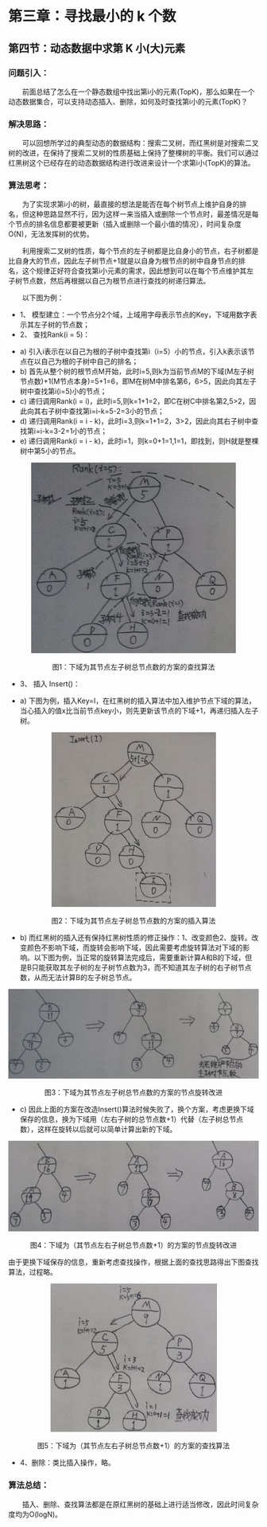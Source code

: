 第三章：寻找最小的 k 个数
===============================================================
## 第四节：动态数据中求第 K 小(大)元素

### 问题引入：

&emsp;&emsp;前面总结了怎么在一个静态数组中找出第i小的元素(TopK)，那么如果在一个动态数据集合，可以支持动态插入、删除，如何及时查找第i小的元素(TopK)？

### 解决思路：

&emsp;&emsp;可以回想所学过的典型动态的数据结构：搜索二叉树，而红黑树是对搜索二叉树的改进，在保持了搜索二叉树的性质基础上保持了整棵树的平衡。我们可以通过红黑树这个已经存在的动态数据结构进行改进来设计一个求第i小(TopK)的算法。

### 算法思考：

&emsp;&emsp;为了实现求第i小的树，最直接的想法是能否在每个树节点上维护自身的排名，但这种思路显然不行，因为这样一来当插入或删除一个节点时，最差情况是每个节点的排名信息都要被更新（插入或删除一个最小值的情况），时间复杂度O(N)，无法发挥树的优势。

&emsp;&emsp;利用搜索二叉树的性质，每个节点的左子树都是比自身小的节点，右子树都是比自身大的节点，因此左子树节点+1就是以自身为根节点的树中自身节点的排名，这个规律正好符合查找第i小元素的需求，因此想到可以在每个节点维护其左子树节点数，然后再根据以自己为根节点进行查找的树递归算法。

&emsp;&emsp;以下图为例：
* 1、	模型建立：一个节点分2个域，上域用字母表示节点的Key，下域用数字表示其左子树的节点数；
* 2、	查找Rank(i = 5)：
 - a)	引入i表示在以自己为根的子树中查找第i（i=5）小的节点，引入k表示该节点在以自己为根的子树中自己的排名；
 - b)	首先从整个树的根节点M开始，此时i=5,则k为当前节点M的下域(M左子树节点数)+1(M节点本身)=5+1=6，即M在树M中排名第6，6>5，因此向其左子树中查找第i(i=5)小的节点；
 - c)	递归调用Rank(i = i)，此时i=5,则k=1+1=2，即C在树C中排名第2,5>2，因此向其右子树中查找第i=i-k=5-2=3小的节点；
 - d)	递归调用Rank(i = i - k)，此时i=3,则k=1+1=2，3>2，因此向其右子树中查找第i=i-k=3-2=1小的节点；
 - e)	递归调用Rank(i = i - k)，此时i=1，则k=0+1=1,1=1，即找到，则H就是整棵树中第5小的节点。


<p align="center"><img src = ../images/3/3.4/1.jpg></p>
<p align="center">图1：下域为其节点左子树总节点数的方案的查找算法</p>

* 3、	插入 Insert()：
 - a)	下图为例，插入Key=I，在红黑树的插入算法中加入维护节点下域的算法，当心插入的值x比当前节点key小，则先更新该节点的下域+1，再递归插入左子树。 

<p align="center"><img src = ../images/3/3.4/2.jpg></p>
<p align="center">图2：下域为其节点左子树总节点数的方案的插入算法</p>

 - b)	而红黑树的插入还有保持红黑树性质的修正操作：1、改变颜色2、旋转。改变颜色不影响下域，而旋转会影响下域，因此需要考虑旋转算法对下域的影响。以下图为例，当正常的旋转算法完成后，需要重新计算A和B的下域，但是B只能获取其左子树的左子树节点数为3，而不知道其左子树的右子树节点数，从而无法计算B的左子树总节点。 

<p align="center"><img src = ../images/3/3.4/3.jpg></p>
<p align="center">图3：下域为其节点左子树总节点数的方案的节点旋转改进</p>

 - c)	因此上面的方案在改造Insert()算法时候失败了，换个方案，考虑更换下域保存的信息，换为下域用（左右子树的总节点数+1）代替（左子树总节点数），这样在旋转以后就可以简单计算出新的下域。

<p align="center"><img src = ../images/3/3.4/4.jpg></p>
<p align="center">图4：下域为（其节点左右子树总节点数+1）的方案的节点旋转改进</p>

由于更换下域保存的信息，重新考虑查找操作，根据上面的查找思路得出下图查找算法，过程略。

<p align="center"><img src = ../images/3/3.4/5.jpg></p>
<p align="center">图5：下域为（其节点左右子树总节点数+1）的方案的查找算法</p>

* 4、删除：类比插入操作，略。

### 算法总结：
&emsp;&emsp;插入、删除、查找算法都是在原红黑树的基础上进行适当修改，因此时间复杂度均为O(logN)。
